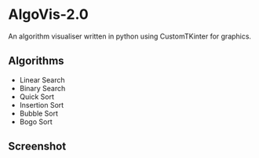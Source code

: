 # AlgoVis-2.0
An algorithm visualiser written in python using CustomTKinter for graphics.

## Algorithms
 - Linear Search
 - Binary Search
 - Quick Sort
 - Insertion Sort
 - Bubble Sort
 - Bogo Sort
 
## Screenshot